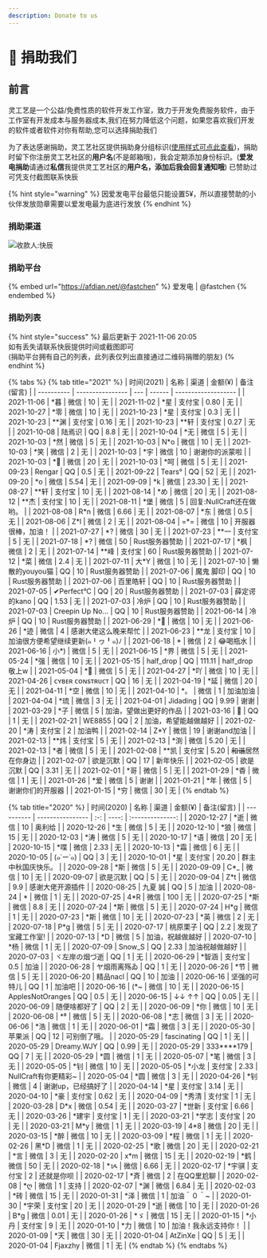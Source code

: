 ```yaml
---
description: Donate to us
---
```


# 📝 捐助我们

## 前言

灵工艺是一个公益/免费性质的软件开发工作室，致力于开发免费服务软件，由于工作室有开发成本与服务器成本,我们在努力降低这个问题，如果您喜欢我们开发的软件或者软件对你有帮助,您可以选择捐助我们

为了表达感谢捐助，灵工艺社区提供捐助身分组标识([使用样式可点此查看](https://nullcraft.org/u/nullcraft))，捐助时留下你注册灵工艺社区的**用户名**(不是邮箱哦)，我会定期添加身份标识。(**爱发电捐助**请通过**私信**我提供灵工艺社区的**用户名，添加后我会回复通知哦**) 已赞助过可凭支付截图联系快辰

{% hint style="warning" %}
因爱发电平台最低只能设置5¥，所以直接赞助的小伙伴发放勋章需要以爱发电最为底进行发放
{% endhint %}

### 捐助渠道

![收款人:快辰](.gitbook/assets/pay\_all.png)

### 捐助平台

{% embed url="https://afdian.net/@fastchen" %}
爱发电 | @fastchen
{% endembed %}

### 捐助列表

{% hint style="success" %}
最后更新于 2021-11-06 20:05\
如有丢失请联系快辰提供时间或截图即可\
(捐助平台拥有自己的列表，此列表仅列出直接通过二维码捐赠的朋友)
{% endhint %}

{% tabs %}
{% tab title="2021" %}
| 时间(2021)   | 名称               | 渠道  | 金额(¥)  | 备注(留言)              |
| ---------- | ---------------- | --- | ------ | ------------------- |
| 2021-11-06 | \*暮              | 微信  | 10     | 无                   |
| 2021-11-02 | \*星              | 支付宝 | 0.80   | 无                   |
| 2021-10-27 | \*零              | 微信  | 10     | 无                   |
| 2021-10-23 | \*星              | 支付宝 | 0.3    | 无                   |
| 2021-10-23 | \*\*渊            | 支付宝 | 0.16   | 无                   |
| 2021-10-23 | \*\*轩            | 支付宝 | 0.27   | 无                   |
| 2021-10-08 | 陆焉识              | QQ  | 8.8    | 无                   |
| 2021-10-04 | \*无              | 微信  | 5      | 无                   |
| 2021-10-03 | \*然              | 微信  | 5      | 无                   |
| 2021-10-03 | N\*o             | 微信  | 10     | 无                   |
| 2021-10-03 | \*笑              | 微信  | 2      | 无                   |
| 2021-10-03 | \*宇              | 微信  | 10     | 谢谢你的派蒙啦             |
| 2021-10-03 | \*🍃             | 微信  | 20     | 无                   |
| 2021-10-03 | \*呵              | 微信  | 5      | 无                   |
| 2021-09-23 | Rengar           | QQ  | 0.5    | 无                   |
| 2021-09-22 | Tears°           | QQ  | 52     | 无                   |
| 2021-09-20 | \*o              | 微信  | 5.54   | 无                   |
| 2021-09-09 | \*k              | 微信  | 23.30  | 无                   |
| 2021-08-27 | \*\*轩            | 支付宝 | 10     | 无                   |
| 2021-08-14 | \*め              | 微信  | 20     | 无                   |
| 2021-08-12 | \*\*杰            | 支付宝 | 10     | 无                   |
| 2021-08-11 | \*堡              | 微信  | 5      | 回复:NullCraft还在做哟。   |
| 2021-08-08 | R\*n             | 微信  | 6.66   | 无                   |
| 2021-08-07 | \*东              | 微信  | 0.5    | 无                   |
| 2021-08-06 | Z\*l             | 微信  | 2      | 无                   |
| 2021-08-04 | =\*=             | 微信  | 10     | 开服器很棒，加油！           |
| 2021-07-27 | \*?              | 微信  | 30     | 无                   |
| 2021-07-23 | \*\*一            | 支付宝 | 5      | 无                   |
| 2021-07-18 | \*?              | 微信  | 50     | Rust服务器赞助           |
| 2021-07-17 | \*枫              | 微信  | 2      | 无                   |
| 2021-07-14 | \*\*峰            | 支付宝 | 60     | Rust服务器赞助           |
| 2021-07-12 | \*菜              | 微信  | 2.4    | 无                   |
| 2021-07-11 | 大\*Y             | 微信  | 10     | 无                   |
| 2021-07-10 | 懒散的youyou猫       | QQ  | 10     | Rust服务器赞助           |
| 2021-07-06 | 魔鬼 脚印            | QQ  | 10     | Rust服务器赞助           |
| 2021-07-06 | 百里皓轩             | QQ  | 10     | Rust服务器赞助           |
| 2021-07-05 | ✔Perfect°C       | QQ  | 20     | Rust服务器赞助           |
| 2021-07-03 | 薛定谔的kano         | QQ  | 1.53   | 无                   |
| 2021-07-03 | 冷炉               | QQ  | 10     | Rust服务器赞助           |
| 2021-07-03 | Creepin Up No... | QQ  | 10     | Rust服务器赞助           |
| 2021-06-14 | 冷炉               | QQ  | 10     | Rust服务器赞助           |
| 2021-06-29 | \*🌟             | 微信  | 10     | 无                   |
| 2021-06-26 | \*迹              | 微信  | 4      | 感谢大佬这么晚来帮忙          |
| 2021-06-23 | \*\*龙            | 支付宝 | 10     | 加油很方便希望继续更新(๑╹ヮ╹๑)ﾉ |
| 2021-06-18 | \*               | 微信  | 2      | 😂喝瓶水               |
| 2021-06-16 | 小\*)             | 微信  | 5      | 无                   |
| 2021-06-15 | \*界              | 微信  | 5      | 无                   |
| 2021-05-24 | \*强              | 微信  | 10     | 无                   |
| 2021-05-15 | half\_drop       | QQ  | 111.11 | half\_drop敬上w       |
| 2021-05-04 | \*🤡             | 微信  | 5      | 无                   |
| 2021-04-27 | \*吖              | 微信  | 10     | 无                   |
| 2021-04-26 | ᴄʏʙᴇʀ ᴄᴏɴsᴛʀᴜᴄᴛ  | QQ  | 16     | 无                   |
| 2021-04-19 | \*延              | 微信  | 20     | 无                   |
| 2021-04-11 | \*空              | 微信  | 10     | 无                   |
| 2021-04-10 | \*。              | 微信  | 1      | 加油加油                |
| 2021-04-04 | \*琉              | 微信  | 3      | 无                   |
| 2021-04-01 | Jidading         | QQ  | 9.99   | 谢谢                  |
| 2021-03-29 | \*子              | 微信  | 5      | 加油，望做出更好的作品         |
| 2021-03-16 | 🍜               | QQ  | 1      | 无                   |
| 2021-02-21 | WE8855           | QQ  | 2      | 加油，希望能越做越好          |
| 2021-02-20 | \*涛              | 支付宝 | 2      | 加油鸭                 |
| 2021-02-14 | Z\*Y             | 微信  | 19     | 谢谢and加油             |
| 2021-02-13 | \*\*炜            | 支付宝 | 5      | 无                   |
| 2021-02-13 | \*渕              | 微信  | 5.20   | 无                   |
| 2021-02-13 | \*者              | 微信  | 5      | 无                   |
| 2021-02-08 | \*\*凯            | 支付宝 | 5.20   | ~~和谐~~居然在你身边        |
| 2021-02-07 | 欲是沉默             | QQ  | 17     | 新年快乐                |
| 2021-02-05 | 欲是沉默             | QQ  | 3.31   | 无                   |
| 2021-02-01 | \*哥              | 微信  | 5      | 无                   |
| 2021-01-29 | \*稥              | 微信  | 1      | 无                   |
| 2021-01-26 | \*爱              | 微信  | 5      | 谢谢                  |
| 2021-01-21 | \*年              | 微信  | 5      | 谢谢你们的开服器            |
| 2021-01-15 | \*穷              | 微信  | 30     | 无                   |
{% endtab %}

{% tab title="2020" %}
| 时间(2020)   | 名称               |  渠道 | 金额(¥) |      备注(留言)      |
| ---------- | ---------------- | :-: | ----: | :--------------: |
| 2020-12-27 | \*逝              |  微信 |    10 |        奥利给       |
| 2020-12-26 | \*生              |  微信 |     5 |         无        |
| 2020-12-10 | \*狼              |  微信 |    15 |         无        |
| 2020-12-03 | \*涛              |  微信 |     5 |         无        |
| 2020-10-17 | \*语              |  微信 |    20 |         无        |
| 2020-10-15 | \*喋              |  微信 |  2.33 |         无        |
| 2020-10-13 | \*霜              |  微信 |     6 |         无        |
| 2020-10-05 | (๑˙ー˙๑)          |  QQ |     3 |         无        |
| 2020-10-01 | \*星              | 支付宝 | 20.20 |     群主中秋国庆快乐。    |
| 2020-09-28 | \*斯              |  微信 |     5 |         无        |
| 2020-09-09 | C\*\_            |  微信 |    10 |         无        |
| 2020-09-07 | 欲是沉默             |  QQ |     5 |         无        |
| 2020-09-04 | Z\*t             |  微信 |   9.9 |     感谢大佬开源插件     |
| 2020-08-25 | 九夏 誠             |  QQ |     5 |        加油        |
| 2020-08-24 | \*               |  微信 |     1 |         无        |
| 2020-07-25 | 4\*R             |  微信 |   100 |         无        |
| 2020-07-25 | \*斯              |  微信 |   8.8 |         无        |
| 2020-07-24 | \*斯              |  微信 |     5 |         无        |
| 2020-07-24 | H\*g             |  微信 |     1 |         无        |
| 2020-07-23 | \*斯              |  微信 |    10 |         无        |
| 2020-07-23 | \*英              |  微信 |     2 |         无        |
| 2020-07-18 | P\*g             |  微信 |     5 |         无        |
| 2020-07-17 | 桃原栗子             |  QQ |   2.2 |     发现了宝藏工作室!    |
| 2020-07-13 | \*D              |  微信 |     5 |     加油，祝越做越好     |
| 2020-07-10 | \*杨              |  微信 |     1 |         无        |
| 2020-07-09 | Snow\_S          |  QQ |  2.33 |      加油祝越做越好     |
| 2020-07-03 | ヾ左岸の烟づ逝          |  QQ |     1 |         无        |
| 2020-06-29 | \*智涵             | 支付宝 |   0.5 |        加油        |
| 2020-06-28 | ヤ烟雨离殇ゐ           |  QQ |     1 |         无        |
| 2020-06-26 | \*节              |  微信 |     5 |         无        |
| 2020-06-20 | 精品nacl           |  QQ |    10 |        加油        |
| 2020-06-16 | 坚强的可特儿           |  QQ |     1 |        加油吧       |
| 2020-06-16 | (\*\~            |  微信 |    10 |         无        |
| 2020-06-15 | ApplesNotOranges |  QQ |   0.5 |         无        |
| 2020-06-15 | ↓↓ ↑↑            |  QQ |  0.05 |         无        |
| 2020-06-09 | 随便啥都好了           |  QQ |     2 |         无        |
| 2020-06-09 | \*你              |  微信 |    10 |         无        |
| 2020-06-08 | \*⁸              |  微信 |     5 |         无        |
| 2020-06-08 | \*志              |  微信 |     3 |         无        |
| 2020-06-06 | \*浩              |  微信 |     1 |         无        |
| 2020-06-01 | \*霜              |  微信 |     3 |         无        |
| 2020-05-30 | 苹果派              |  QQ |    12 |      可别倒了哦。      |
| 2020-05-29 | fascinating      |  QQ |     1 |         无        |
| 2020-05-29 | Dreamy.WJY       |  QQ |  0.99 |         无        |
| 2020-05-29 | 333\*\*\*\*179   |  QQ |     7 |         无        |
| 2020-05-29 | \*圆              |  微信 |     1 |         无        |
| 2020-05-07 | \*笔              |  微信 |     3 |         无        |
| 2020-05-05 | \*钊              |  微信 |    10 |         无        |
| 2020-05-05 | \*小龙             | 支付宝 |  2.33 | NullCraft有你更精彩\~ |
| 2020-05-04 | \*圆              |  微信 |     3 |         无        |
| 2020-04-26 | \*钊              |  微信 |     4 |    谢谢up，已经搞好了    |
| 2020-04-14 | \*星              | 支付宝 |  3.14 |         无        |
| 2020-04-10 | \*豪              | 支付宝 |  0.62 |         无        |
| 2020-04-09 | \*秀清             | 支付宝 |     1 |         无        |
| 2020-03-28 | D\*x             |  微信 |  0.54 |         无        |
| 2020-03-27 | \*世新             | 支付宝 |  6.66 |         无        |
| 2020-03-26 | \*建宇             | 支付宝 |     1 |         无        |
| 2020-03-21 | \*学志             | 支付宝 |    20 |         无        |
| 2020-03-21 | M\*y             |  微信 |     1 |         无        |
| 2020-03-19 | 4\*8             |  微信 |    20 |         无        |
| 2020-03-15 | \*醉              |  微信 |    10 |         无        |
| 2020-03-09 | \*程              |  微信 |     1 |         无        |
| 2020-02-26 | 黑\*D             |  微信 |     1 |         无        |
| 2020-02-25 | \*歌              |  微信 |    20 |         无        |
| 2020-02-21 | \*言              |  微信 |     3 |         无        |
| 2020-02-20 | x\*m             |  微信 |    15 |         无        |
| 2020-02-19 | \*鹤              |  微信 |    50 |         无        |
| 2020-02-18 | \*ᝰ              |  微信 |  6.66 |         无        |
| 2020-02-17 | \*宇骐             | 支付宝 |     2 |       还就是你呗      |
| 2020-02-17 | \*斉              |  微信 |     2 |      在QQ里尬聊      |
| 2020-02-08 | \*ღ              |  微信 |     1 |        支持        |
| 2020-02-07 | \*渊              |  微信 |  6.84 |         无        |
| 2020-02-03 | \*砖              |  微信 |    15 |         无        |
| 2020-01-31 | \*泽              |  微信 |     1 |      加油＾０＾\~     |
| 2020-01-30 | \*宇荣             | 支付宝 |    20 |         无        |
| 2020-01-29 | \*逝              |  微信 |    10 |         无        |
| 2020-01-26 | B\*g             |  微信 |  0.01 |         无        |
| 2020-01-26 | \*ゞ              |  微信 |    15 |         无        |
| 2020-01-15 | \*小丹             | 支付宝 |     9 |         无        |
| 2020-01-10 | \*力              |  微信 |    10 |    加油！我永远支持你！    |
| 2020-01-09 | \*天              |  微信 |    30 |         无        |
| 2020-01-04 | AtZinXe          |  QQ |     5 |         无        |
| 2020-01-04 | Fjaxzhy          |  微信 |     1 |         无        |
{% endtab %}
{% endtabs %}

